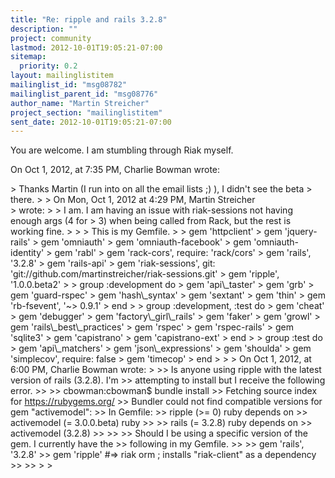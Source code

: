 ```yaml
---
title: "Re: ripple and rails 3.2.8"
description: ""
project: community
lastmod: 2012-10-01T19:05:21-07:00
sitemap:
  priority: 0.2
layout: mailinglistitem
mailinglist_id: "msg08782"
mailinglist_parent_id: "msg08776"
author_name: "Martin Streicher"
project_section: "mailinglistitem"
sent_date: 2012-10-01T19:05:21-07:00
---
```


You are welcome. I am stumbling through Riak myself. 


On Oct 1, 2012, at 7:35 PM, Charlie Bowman wrote:

&gt; Thanks Martin (I run into on all the email lists ;) ), I didn't see the beta 
&gt; there.
&gt; 
&gt; On Mon, Oct 1, 2012 at 4:29 PM, Martin Streicher  
&gt; wrote:
&gt; 
&gt; I am. I am having an issue with riak-sessions not having enough args (4 for 
&gt; 3) when being called from Rack, but the rest is working fine. 
&gt; 
&gt; 
&gt; This is my Gemfile. 
&gt; 
&gt; gem 'httpclient'
&gt; gem 'jquery-rails'
&gt; gem 'omniauth'
&gt; gem 'omniauth-facebook'
&gt; gem 'omniauth-identity'
&gt; gem 'rabl'
&gt; gem 'rack-cors', require: 'rack/cors'
&gt; gem 'rails', '3.2.8'
&gt; gem 'rails-api'
&gt; gem 'riak-sessions', git: 'git://github.com/martinstreicher/riak-sessions.git'
&gt; gem 'ripple', '1.0.0.beta2'
&gt; 
&gt; group :development do
&gt; gem 'api\\_taster'
&gt; gem 'grb'
&gt; gem 'guard-rspec'
&gt; gem 'hash\\_syntax'
&gt; gem 'sextant'
&gt; gem 'thin'
&gt; gem 'rb-fsevent', '~&gt; 0.9.1'
&gt; end
&gt; 
&gt; group :development, :test do 
&gt; gem 'cheat'
&gt; gem 'debugger'
&gt; gem 'factory\\_girl\\_rails'
&gt; gem 'faker'
&gt; gem 'growl'
&gt; gem 'rails\\_best\\_practices'
&gt; gem 'rspec'
&gt; gem 'rspec-rails'
&gt; gem 'sqlite3'
&gt; gem 'capistrano'
&gt; gem 'capistrano-ext'
&gt; end
&gt; 
&gt; group :test do
&gt; gem 'api\\_matchers'
&gt; gem 'json\\_expressions'
&gt; gem 'shoulda'
&gt; gem 'simplecov', require: false
&gt; gem 'timecop'
&gt; end
&gt; 
&gt; 
&gt; On Oct 1, 2012, at 6:00 PM, Charlie Bowman wrote:
&gt; 
&gt;&gt; Is anyone using ripple with the latest version of rails (3.2.8). I'm 
&gt;&gt; attempting to install but I receive the following error.
&gt;&gt; 
&gt;&gt; cbowman:cbowman$ bundle install
&gt;&gt; Fetching source index for https://rubygems.org/
&gt;&gt; Bundler could not find compatible versions for gem "activemodel":
&gt;&gt; In Gemfile:
&gt;&gt; ripple (&gt;= 0) ruby depends on
&gt;&gt; activemodel (= 3.0.0.beta) ruby
&gt;&gt; 
&gt;&gt; rails (= 3.2.8) ruby depends on
&gt;&gt; activemodel (3.2.8)
&gt;&gt; 
&gt;&gt; 
&gt;&gt; Should I be using a specific version of the gem. I currently have the 
&gt;&gt; following in my Gemfile.
&gt;&gt; 
&gt;&gt; gem 'rails', '3.2.8'
&gt;&gt; gem 'ripple' #=&gt; riak orm ; installs "riak-client" as a dependency
&gt;&gt; 
&gt;&gt; 
&gt; 
&gt; 

